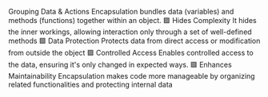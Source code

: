 Grouping Data & Actions Encapsulation bundles data (variables) and methods (functions) together within an object. 
🟪 Hides Complexity It hides the inner workings, allowing interaction only through a set of well-defined methods 
🟪 Data Protection Protects data from direct access or modification from outside the object 🟪 Controlled Access Enables controlled access to the data, ensuring it's only changed in expected ways. 
🟪 Enhances Maintainability Encapsulation makes code more manageable by organizing related functionalities and protecting internal data